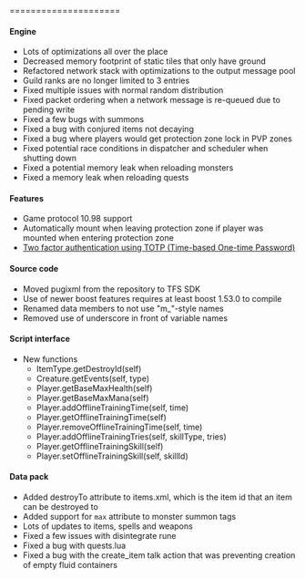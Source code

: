 =====================
#### Engine
* Lots of optimizations all over the place
* Decreased memory footprint of static tiles that only have ground
* Refactored network stack with optimizations to the output message pool
* Guild ranks are no longer limited to 3 entries
* Fixed multiple issues with normal random distribution
* Fixed packet ordering when a network message is re-queued due to pending write
* Fixed a few bugs with summons
* Fixed a bug with conjured items not decaying
* Fixed a bug where players would get protection zone lock in PVP zones
* Fixed potential race conditions in dispatcher and scheduler when shutting down
* Fixed a potential memory leak when reloading monsters
* Fixed a memory leak when reloading quests

#### Features
* Game protocol 10.98 support
* Automatically mount when leaving protection zone if player was mounted when entering protection zone
* [Two factor authentication using TOTP (Time-based One-time Password)](two-factor-authentication.md)

#### Source code
* Moved pugixml from the repository to TFS SDK
* Use of newer boost features requires at least boost 1.53.0 to compile
* Renamed data members to not use "m_"-style names
* Removed use of underscore in front of variable names

#### Script interface
* New functions
	* ItemType.getDestroyId(self)
	* Creature.getEvents(self, type)
	* Player.getBaseMaxHealth(self)
	* Player.getBaseMaxMana(self)
	* Player.addOfflineTrainingTime(self, time)
	* Player.getOfflineTrainingTime(self)
	* Player.removeOfflineTrainingTime(self, time)
	* Player.addOfflineTrainingTries(self, skillType, tries)
	* Player.getOfflineTrainingSkill(self)
	* Player.setOfflineTrainingSkill(self, skillId)

#### Data pack
* Added destroyTo attribute to items.xml, which is the item id that an item can be destroyed to
* Added support for `max` attribute to monster summon tags
* Lots of updates to items, spells and weapons
* Fixed a few issues with disintegrate rune
* Fixed a bug with quests.lua
* Fixed a bug with the create_item talk action that was preventing creation of empty fluid containers
